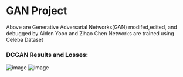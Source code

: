 # GAN Project
Above are Generative Adversarial Networks(GAN) modifed,edited, and debugged by Aiden Yoon and Zihao Chen 
Networks are trained using Celeba Dataset
### DCGAN Results and Losses:
![image](https://github.com/magecliff96/GAN-Project/blob/master/celeba/32crop6e.png)
![image](https://github.com/magecliff96/GAN-Project/blob/master/celeba/32loss6e.png)
